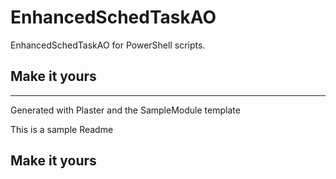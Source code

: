 # EnhancedSchedTaskAO

EnhancedSchedTaskAO for PowerShell scripts.

## Make it yours

---
Generated with Plaster and the SampleModule template


This is a sample Readme

## Make it yours
